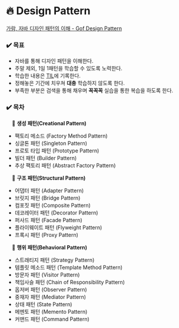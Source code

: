 # 🔥 Design Pattern

[가람, 자바 디자인 패턴의 이해 - Gof Design Pattern]([https://www.inflearn.com/course/%EC%9E%90%EB%B0%94-%EB%94%94%EC%9E%90%EC%9D%B8-%ED%8C%A8%ED%84%B4](https://www.inflearn.com/course/자바-디자인-패턴))



### ✔️ 목표

* 자바를 통해 디자인 패턴을 이해한다.
* 주말 제외, 1일 1패턴을 학습할 수 있도록 노력한다.
* 학습한 내용은 [TIL](https://github.com/weekyeon/til)에 기록한다.
* 정해놓은 기간에 치우쳐 **대충** 학습하지 않도록 한다.
* 부족한 부분은 검색을 통해 채우며 **꼭꼭꼭** 실습을 통한 복습을 하도록 한다.



### ✔️ 목차

&nbsp; &nbsp; :open_file_folder: **생성 패턴(Creational Pattern)**

* 팩토리 메소드 (Factory Method Pattern)
* 싱글톤 패턴 (Singleton Pattern)
* 프로토 타입 패턴 (Prototype Pattern)
* 빌더 패턴 (Builder Pattern)
* 추상 팩토리 패턴 (Abstract Factory Pattern)



&nbsp; &nbsp; :open_file_folder: **구조 패턴(Structural Pattern)**

* 어댑터 패턴 (Adapter Pattern)
* 브릿지 패턴 (Bridge Pattern)
* 컴포짓 패턴 (Composite Pattern)
* 데코레이터 패턴 (Decorator Pattern)
* 퍼사드 패턴 (Facade Pattern)
* 플라이웨이트 패턴 (Flyweight Pattern)
* 프록시 패턴 (Proxy Pattern)



&nbsp; &nbsp; :open_file_folder: **행위 패턴(Behavioral Pattern)**

* 스트래티지 패턴 (Strategy Pattern)
* 템플릿 메소드 패턴 (Template Method Pattern)
* 방문자 패턴 (Visitor Pattern)
* 책임사슬 패턴 (Chain of Responsibility Pattern)
* 옵저버 패턴 (Observer Pattern)
* 중재자 패턴 (Mediator Pattern)
* 상태 패턴 (State Pattern)
* 메멘토 패턴 (Memento Pattern)
* 커맨드 패턴 (Command Pattern)